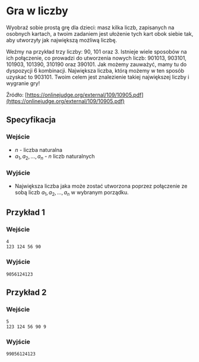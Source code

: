 # Gra w liczby

Wyobraź sobie prostą grę dla dzieci: masz kilka liczb, zapisanych na osobnych kartach, a twoim zadaniem jest ułożenie tych kart obok siebie tak, aby utworzyły jak największą możliwą liczbę.

Weźmy na przykład trzy liczby: $90$, $101$ oraz $3$.
Istnieje wiele sposobów na ich połączenie, co prowadzi do utworzenia nowych liczb: $901013$, $903101$, $101903$, $101390$, $310190$ oraz $390101$.
Jak możemy zauważyć, mamy tu do dyspozycji $6$ kombinacji. Największa liczba, którą możemy w ten sposób uzyskać to $903101$. Twoim celem jest znalezienie takiej największej liczby i wygranie gry!

Źródło: [https://onlinejudge.org/external/109/10905.pdf](https://onlinejudge.org/external/109/10905.pdf)

## Specyfikacja

### Wejście

* $n$ - liczba naturalna
* $a_1, a_2, ..., a_n$ - $n$ liczb naturalnych

### Wyjście

* Największa liczba jaka może zostać utworzona poprzez połączenie ze sobą liczb $a_1, a_2, ..., a_n$ w wybranym porządku.

## Przykład 1

### Wejście

```
4
123 124 56 90
```

### Wyjście

```
9056124123
```

## Przykład 2

### Wejście

```
5
123 124 56 90 9 
```

### Wyjście

```
99056124123
```

